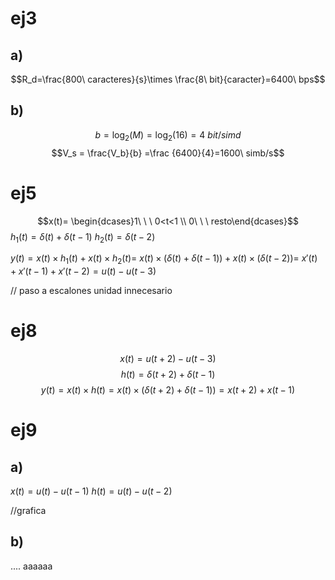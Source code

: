 # ej3
## a)
$$R_d=\frac{800\ caracteres}{s}\times \frac{8\ bit}{caracter}=6400\ bps$$
## b)
$$b = \log_2(M)=\log_2(16)=4\ bit/simd$$
$$V_s = \frac{V_b}{b} =\frac {6400}{4}=1600\ simb/s$$
# ej5
$$x(t)= \begin{dcases}1\ \ \ 0<t<1 \\ 0\ \ \ resto\end{dcases}$$
$h_1(t)=\delta(t)+\delta(t-1)$    $h_2(t)= \delta(t-2)$


$y(t)=x(t)\times h_1(t)+x(t)\times h_2(t)=$
$x(t)\times (\delta(t)+\delta(t-1))+x(t)\times (\delta(t-2)) =$
$x'(t)+x'(t-1)+x'(t-2)= u(t)-u(t-3)$

// paso a escalones unidad innecesario

# ej8
$$x(t)=u(t+2)-u(t-3)$$
$$h(t)=\delta(t+2)+\delta(t-1)$$
$$y(t)=x(t)\times h(t)= x(t)\times(\delta(t+2)+\delta(t-1)) = x(t+2)+x(t-1)$$
# ej9
## a)
$x(t)=u(t)-u(t-1)$  $h(t)=u(t)-u(t-2)$

//grafica
## b)
.... aaaaaa
